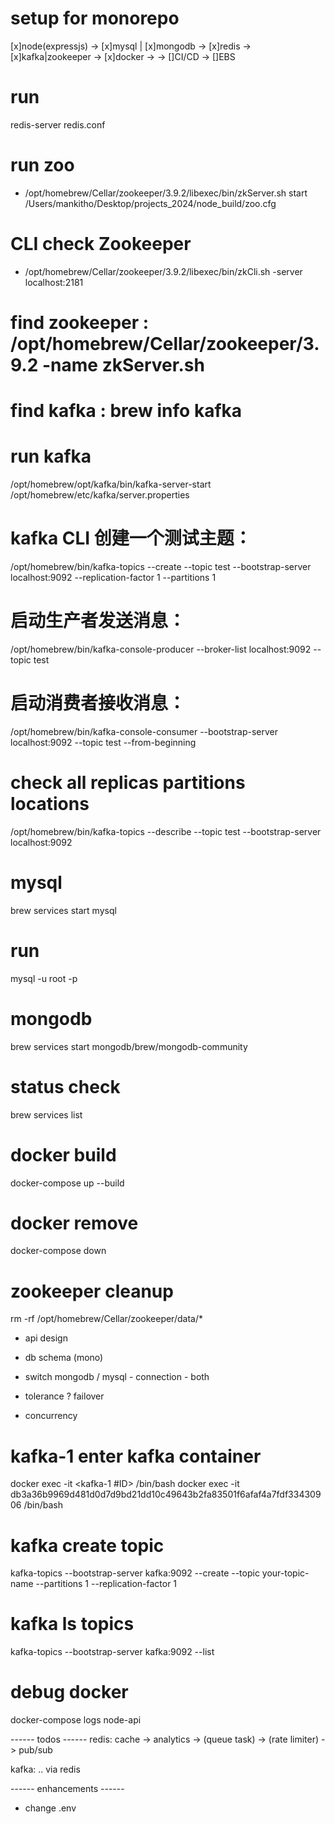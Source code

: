 # setup for monorepo
[x]node(expressjs) 
-> [x]mysql | [x]mongodb -> [x]redis -> [x]kafka|zookeeper -> [x]docker -> [](kubernetes) -> []CI/CD -> []EBS  


# run 
redis-server redis.conf

# run zoo
- /opt/homebrew/Cellar/zookeeper/3.9.2/libexec/bin/zkServer.sh start /Users/mankitho/Desktop/projects_2024/node_build/zoo.cfg

# CLI check Zookeeper
- /opt/homebrew/Cellar/zookeeper/3.9.2/libexec/bin/zkCli.sh -server localhost:2181
  
# find zookeeper :  /opt/homebrew/Cellar/zookeeper/3.9.2 -name zkServer.sh
# find kafka : brew info kafka

# run kafka 
/opt/homebrew/opt/kafka/bin/kafka-server-start /opt/homebrew/etc/kafka/server.properties

# kafka CLI 创建一个测试主题：
/opt/homebrew/bin/kafka-topics --create --topic test --bootstrap-server localhost:9092 --replication-factor 1 --partitions 1
# 启动生产者发送消息：
/opt/homebrew/bin/kafka-console-producer --broker-list localhost:9092 --topic test
# 启动消费者接收消息：
/opt/homebrew/bin/kafka-console-consumer --bootstrap-server localhost:9092 --topic test --from-beginning

# check all replicas partitions locations
/opt/homebrew/bin/kafka-topics --describe --topic test --bootstrap-server localhost:9092


# mysql
brew services start mysql

# run
mysql -u root -p

# mongodb
brew services start mongodb/brew/mongodb-community
# status check 
brew services list

# docker build
docker-compose up --build

# docker remove
docker-compose down

# zookeeper cleanup
rm -rf /opt/homebrew/Cellar/zookeeper/data/*

- api design 
- db schema (mono) 
- switch mongodb / mysql  - connection - both

- tolerance ? failover
- concurrency

# kafka-1 enter kafka container
docker exec -it <kafka-1 #ID> /bin/bash
docker exec -it db3a36b9969d481d0d7d9bd21dd10c49643b2fa83501f6afaf4a7fdf33430906 /bin/bash

# kafka create topic
kafka-topics --bootstrap-server kafka:9092 --create --topic your-topic-name --partitions 1 --replication-factor 1

# kafka ls topics
kafka-topics --bootstrap-server kafka:9092 --list


# debug docker 
docker-compose logs node-api



------ todos ------
redis: cache -> analytics -> (queue task) -> (rate limiter) -> pub/sub

kafka: .. via redis 





------ enhancements ------
- change .env